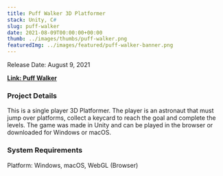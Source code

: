 ```yaml
---
title: Puff Walker 3D Platformer
stack: Unity, C#
slug: puff-walker
date: 2021-08-09T00:00:00+00:00
thumb: ../images/thumbs/puff-walker.png
featuredImg: ../images/featured/puff-walker-banner.png
---
```


Release Date: August 9, 2021

[**Link: Puff Walker**](https://pablomarcel.itch.io/puff-walker)

### Project Details

This is a single player 3D Platformer. The player is an astronaut that must jump over platforms, collect a keycard to reach the goal and complete the levels.
The game was made in Unity and can be played in the browser or downloaded for Windows or macOS.

### System Requirements

Platform: Windows, macOS, WebGL (Browser)
